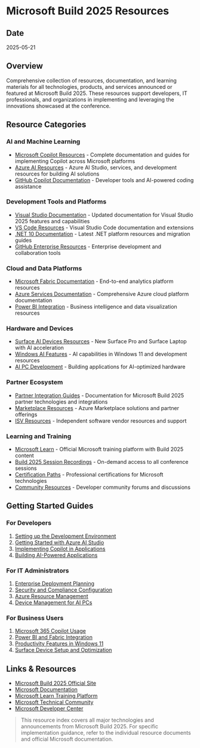# Microsoft Build 2025 Resources

## Date
2025-05-21

## Overview
Comprehensive collection of resources, documentation, and learning materials for all technologies, products, and services announced or featured at Microsoft Build 2025. These resources support developers, IT professionals, and organizations in implementing and leveraging the innovations showcased at the conference.

## Resource Categories

### AI and Machine Learning
- [Microsoft Copilot Resources](copilot.md) - Complete documentation and guides for implementing Copilot across Microsoft platforms
- [Azure AI Resources](azure-ai.md) - Azure AI Studio, services, and development resources for building AI solutions
- [GitHub Copilot Documentation](https://docs.github.com/copilot) - Developer tools and AI-powered coding assistance

### Development Tools and Platforms
- [Visual Studio Documentation](https://docs.microsoft.com/visualstudio/) - Updated documentation for Visual Studio 2025 features and capabilities
- [VS Code Resources](https://code.visualstudio.com/docs) - Visual Studio Code documentation and extensions
- [.NET 10 Documentation](https://docs.microsoft.com/dotnet/) - Latest .NET platform resources and migration guides
- [GitHub Enterprise Resources](https://docs.github.com/enterprise) - Enterprise development and collaboration tools

### Cloud and Data Platforms
- [Microsoft Fabric Documentation](https://docs.microsoft.com/fabric/) - End-to-end analytics platform resources
- [Azure Services Documentation](https://docs.microsoft.com/azure/) - Comprehensive Azure cloud platform documentation
- [Power BI Integration](https://docs.microsoft.com/power-bi/) - Business intelligence and data visualization resources

### Hardware and Devices
- [Surface AI Devices Resources](surface.md) - New Surface Pro and Surface Laptop with AI acceleration
- [Windows AI Features](https://docs.microsoft.com/windows/ai/) - AI capabilities in Windows 11 and development resources
- [AI PC Development](https://docs.microsoft.com/windows/ai/ai-pc) - Building applications for AI-optimized hardware

### Partner Ecosystem
- [Partner Integration Guides](../partners/) - Documentation for Microsoft Build 2025 partner technologies and integrations
- [Marketplace Resources](https://azuremarketplace.microsoft.com/) - Azure Marketplace solutions and partner offerings
- [ISV Resources](https://partner.microsoft.com/solutions/azure) - Independent software vendor resources and support

### Learning and Training
- [Microsoft Learn](https://learn.microsoft.com/) - Official Microsoft training platform with Build 2025 content
- [Build 2025 Session Recordings](https://build.microsoft.com/en-US/sessions) - On-demand access to all conference sessions
- [Certification Paths](https://learn.microsoft.com/certifications/) - Professional certifications for Microsoft technologies
- [Community Resources](https://techcommunity.microsoft.com/) - Developer community forums and discussions

## Getting Started Guides

### For Developers
1. [Setting up the Development Environment](https://docs.microsoft.com/dotnet/core/install/)
2. [Getting Started with Azure AI Studio](https://learn.microsoft.com/azure/ai-studio/quickstart)
3. [Implementing Copilot in Applications](https://docs.microsoft.com/copilot/developer-guide)
4. [Building AI-Powered Applications](https://docs.microsoft.com/azure/ai/quickstart)

### For IT Administrators
1. [Enterprise Deployment Planning](https://docs.microsoft.com/microsoft-365/admin/)
2. [Security and Compliance Configuration](https://docs.microsoft.com/security/)
3. [Azure Resource Management](https://docs.microsoft.com/azure/azure-resource-manager/)
4. [Device Management for AI PCs](https://docs.microsoft.com/mem/)

### For Business Users
1. [Microsoft 365 Copilot Usage](https://support.microsoft.com/copilot)
2. [Power BI and Fabric Integration](https://docs.microsoft.com/power-bi/fundamentals/)
3. [Productivity Features in Windows 11](https://support.microsoft.com/windows/)
4. [Surface Device Setup and Optimization](https://support.microsoft.com/surface/)

## Links & Resources
- [Microsoft Build 2025 Official Site](https://build.microsoft.com/)
- [Microsoft Documentation](https://docs.microsoft.com/)
- [Microsoft Learn Training Platform](https://learn.microsoft.com/)
- [Microsoft Technical Community](https://techcommunity.microsoft.com/)
- [Microsoft Developer Center](https://developer.microsoft.com/)

> This resource index covers all major technologies and announcements from Microsoft Build 2025. For specific implementation guidance, refer to the individual resource documents and official Microsoft documentation.